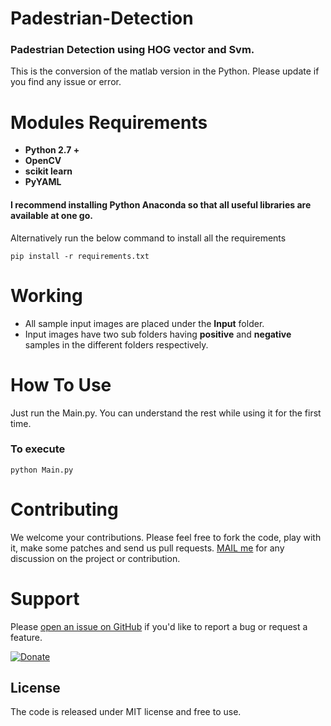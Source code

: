# Padestrian-Detection
### Padestrian Detection using HOG vector and Svm.

This is the conversion of the matlab version in the Python. Please update if you find any issue or error.


# Modules Requirements

- **Python 2.7 +**
- **OpenCV** 
- **scikit learn** 
- **PyYAML**

#### I recommend installing Python Anaconda so that all useful libraries are available at one go.

Alternatively run the below command to install all the requirements

```pip install -r requirements.txt```

# Working
- All sample input images are placed under the **Input** folder.
- Input images have two sub folders having **positive** and **negative** samples in the different folders respectively.

# How To Use
 Just run the Main.py. 
 You can understand the rest while using it for the first time.
 ### To execute
    python Main.py
 
# Contributing
We welcome your contributions. Please feel free to fork the code, play with it, make some patches and send us pull requests.
 [MAIL me](anky.nits.cse@gmail.com) for any discussion on the project or contribution.

# Support
Please [open an issue on GitHub](https://github.com/Griffintaur/Padestrian-Detection/issues/new) if you'd like to report a bug or request a feature.  

  [![Donate](https://raw.githubusercontent.com/stefan-niedermann/paypal-donate-button/master/paypal-donate-button.png)](https://www.paypal.me/kitabkalam/25usd)

## License
The code is released under MIT license and free to use.

